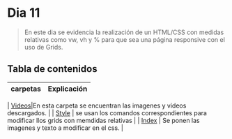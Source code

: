 # Dia 11
 >En este dia se evidencia la realización de un HTML/CSS con medidas relativas como vw, vh y % para que sea una página responsive con el uso de Grids.
 ## Tabla de contenidos
 | carpetas| Explicación  |
 |--|--|

 | [Videos](videos)|En esta carpeta se encuentran las imagenes y videos descargados. |
 | [Style](style/style.css) | se usan los comandos correspondientes para modificar llos grids con memdidas relativas |
 | [Index](index.html) | Se ponen las imagenes y texto a modificar en el css. |